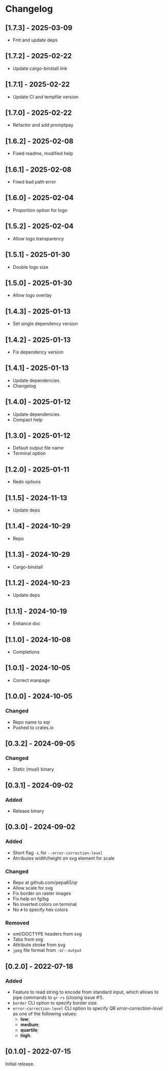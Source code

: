 # Changelog
## [1.7.3] - 2025-03-09
- Fmt and update deps

## [1.7.2] - 2025-02-22
- Update cargo-binstall link

## [1.7.1] - 2025-02-22
- Update CI and tempfile version

## [1.7.0] - 2025-02-22
- Refactor and add promptpay

## [1.6.2] - 2025-02-08
- Fixed readme, modified help

## [1.6.1] - 2025-02-08
- Fixed bad path error

## [1.6.0] - 2025-02-04
- Proportion option for logo

## [1.5.2] - 2025-02-04
- Allow logo transparency

## [1.5.1] - 2025-01-30
- Double logo size

## [1.5.0] - 2025-01-30
- Allow logo overlay

## [1.4.3] - 2025-01-13
- Set single dependency version

## [1.4.2] - 2025-01-13
- Fix dependency version

## [1.4.1] - 2025-01-13
- Update dependencies
- Changelog

## [1.4.0] - 2025-01-12
- Update dependencies
- Compact help 

## [1.3.0] - 2025-01-12
- Default output file name
- Terminal option

## [1.2.0] - 2025-01-11
- Redo options

## [1.1.5] - 2024-11-13
- Update deps

## [1.1.4] - 2024-10-29
- Repo

## [1.1.3] - 2024-10-29
- Cargo-binstall

## [1.1.2] - 2024-10-23
- Update deps

## [1.1.1] - 2024-10-19
- Enhance doc

## [1.1.0] - 2024-10-08
- Completions

## [1.0.1] - 2024-10-05
- Correct manpage

## [1.0.0] - 2024-10-05
### Changed
- Repo name to eqr
- Pushed to crates.io

## [0.3.2] - 2024-09-05
### Changed
- Static (musl) binary

## [0.3.1] - 2024-09-02
### Added
- Release binary

## [0.3.0] - 2024-09-02
### Added
- Short flag `-L` for `--error-correction-level`
- Atrributes width/height on svg element for scale

### Changed
- Repo at github.com/pepa65/qr
- Allow scale for svg
- Fix border on raster images
- Fix help on fg/bg
- No inverted colors on terminal
- No `#` to specify hex colors

### Removed
- xml/DOCTYPE headers from svg
- Tabs from svg
- Attribute stroke from svg
- `jpeg` file format from `-o`/`--output`

## [0.2.0] - 2022-07-18
### Added
- Feature to read string to encode from standard input, which allows to pipe
  commands to `qr-rs` (closing issue #1).
- `border` CLI option to specify border size.
- `error-correction-level` CLI option to specify QR *error-correction-level* as
  one of the following values:
  - **low**;
  - **medium**;
  - **quartile**;
  - **high**.

## [0.1.0] - 2022-07-15
Initial release.
